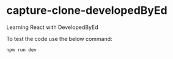# capture-clone-developedByEd
Learning React with DevelopedByEd

To test the code use the below command:
```
npm run dev
```


